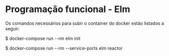# Programação funcional - Elm

Os comandos necessários para subir o container do docker estão listados a seguir:

$ docker-compose run --rm elm init

$ docker-compose run --rm --service-ports elm reactor
